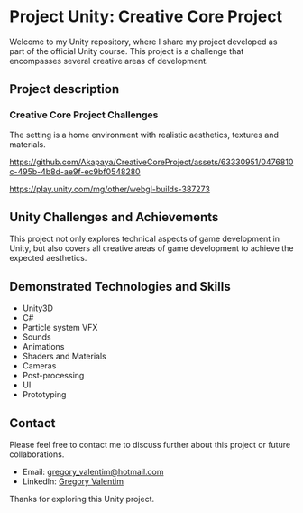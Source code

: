 # Project Unity: Creative Core Project

Welcome to my Unity repository, where I share my project developed as part of the official Unity course. This project is a challenge that encompasses several creative areas of development.

## Project description

### Creative Core Project Challenges
The setting is a home environment with realistic aesthetics, textures and materials.

https://github.com/Akapaya/CreativeCoreProject/assets/63330951/0476810c-495b-4b8d-ae9f-ec9bf0548280

https://play.unity.com/mg/other/webgl-builds-387273

## Unity Challenges and Achievements
This project not only explores technical aspects of game development in Unity, but also covers all creative areas of game development to achieve the expected aesthetics.

## Demonstrated Technologies and Skills

- Unity3D
- C#
- Particle system VFX
- Sounds
- Animations
- Shaders and Materials
- Cameras
- Post-processing
- UI
- Prototyping

## Contact

Please feel free to contact me to discuss further about this project or future collaborations.

- Email: gregory_valentim@hotmail.com
- LinkedIn: [Gregory Valentim](https://www.linkedin.com/in/gregory-valentim/)

Thanks for exploring this Unity project.
